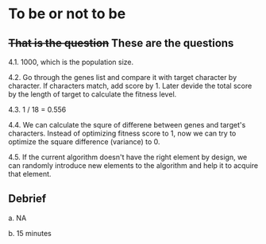 # To be or not to be

## ~~That is the question~~ These are the questions

4.1. 1000, which is the population size.

4.2. Go through the genes list and compare it with target character by character. If characters match, add score by 1. Later devide the total score by
the length of target to calculate the fitness level.

4.3. 1 / 18 = 0.556

4.4. We can calculate the squre of differene between genes and target's characters. Instead of optimizing fitness score to 1, now we can try to optimize
the square difference (variance) to 0.

4.5. If the current algorithm doesn't have the right element by design, we can randomly introduce new elements to the algorithm and help it to acquire that element.

## Debrief

a. NA

b. 15 minutes
